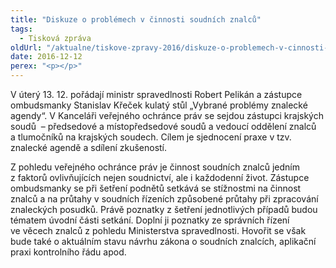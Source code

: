 ```yaml
---
title: "Diskuze o problémech v činnosti soudních znalců"
tags:
  - Tisková zpráva
oldUrl: "/aktualne/tiskove-zpravy-2016/diskuze-o-problemech-v-cinnosti-soudnich-znalcu"
date: 2016-12-12
perex: "<p></p>"
---
```


<!-- imported from the old website -->

<p>V úterý 13. 12. pořádají ministr spravedlnosti Robert Pelikán a zástupce ombudsmanky Stanislav Křeček kulatý stůl „Vybrané problémy znalecké agendy“. V Kanceláři veřejného ochránce práv se sejdou zástupci krajských soudů  – předsedové a místopředsedové soudů a vedoucí oddělení znalců a tlumočníků na krajských soudech. Cílem je sjednocení praxe v tzv. znalecké agendě a sdílení zkušeností. </p><p> Z pohledu veřejného ochránce práv je činnost soudních znalců jedním z faktorů ovlivňujících nejen soudnictví, ale i každodenní život. Zástupce ombudsmanky se při šetření podnětů setkává se stížnostmi na činnost znalců a na průtahy v soudních řízeních způsobené průtahy při zpracování znaleckých posudků. Právě poznatky z šetření jednotlivých případů budou tématem úvodní části setkání. Doplní ji poznatky ze správních řízení ve věcech znalců z pohledu Ministerstva spravedlnosti. Hovořit se však bude také o aktuálním stavu návrhu zákona o soudních znalcích, aplikační praxi kontrolního řádu apod.</p>

